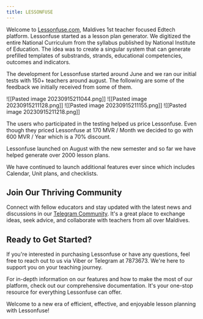 ```yaml
---
title: LESSONFUSE
---
```


Welcome to [Lessonfuse.com](https://lessonfuse.com), Maldives 1st teacher focused Edtech platform. Lessonfuse started as a lesson plan generator. We digitized the entire National Curriculum from the syllabus published by National Institute of Education. The idea was to create a singular system that can generate prefilled templates of substrands, strands, educational competencies, outcomes and indicators. 

The development for Lessonfuse started around June and we ran our initial tests with 150+ teachers around august. The following are some of the feedback we initially received from some of them.

![[Pasted image 20230915211044.png]]
![[Pasted image 20230915211128.png]]
![[Pasted image 20230915211155.png]]
![[Pasted image 20230915211218.png]]

The users who participated in the testing helped us price Lessonfuse. Even though they priced Lessonfuse at 170 MVR / Month we decided to go with 600 MVR / Year which is a 70% discount.

Lessonfuse launched on August with the new semester and so far we have helped generate over 2000 lesson plans.

We have continued to launch additional features ever since which includes Calendar, Unit plans, and checklists.


## Join Our Thriving Community

Connect with fellow educators and stay updated with the latest news and discussions in our [Telegram Community](https://t.me/lessonfuse). It's a great place to exchange ideas, seek advice, and collaborate with teachers from all over Maldives.

## Ready to Get Started?

If you're interested in purchasing Lessonfuse or have any questions, feel free to reach out to us via Viber or Telegram at 7873673. We're here to support you on your teaching journey.

For in-depth information on our features and how to make the most of our platform, check out our comprehensive documentation. It's your one-stop resource for everything Lessonfuse can offer.

Welcome to a new era of efficient, effective, and enjoyable lesson planning with Lessonfuse!
